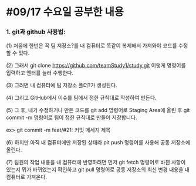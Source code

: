 # **#09/17 수요일 공부한 내용**

### **1. git과 github 사용법:**

   (1) 처음에 한번은 꼭 팀 저장소?를 내 컴퓨터로 똑같이 복제해서 가져와야 코드를 수정할 수 있다.

(2) 그래서 git clone https://github.com/teamStudy1/study.git 이렇게 명령어를 입력하고 엔터를 눌러 수행한다.

(3) 그러면 내 컴퓨터에 팀 저장소 폴더?가 생성된다.

(4) 그리고 GitHub에서 이슈를 팀에서 정한 규칙대로 작성하여 만든다.

(5) 그 후, 내가 수정하거나 만든 코드를 git add 명령어로 Staging Area에 올린 후 git commit -m 명령어로 팀이 정한 규칙대로 만들어 저장합니다.

ex> git commit -m feat/#21: 커밋 메세지 제목

(6) 하지만 아직 내 컴퓨터에만 저장된 상태라 pit push 명령어를 사용해 공동 저장소에 올린다.

(7) 팀원의 작업 내용을 내 컴퓨터에 반영하려면 먼저 git fetch 명령어로 바뀐 사항이 있는지 뭐가 바뀌었는지 확인하고 git pull 명령어로 공동 저장소의 최신 변경 내용을 내 컴퓨터로 가져온다.